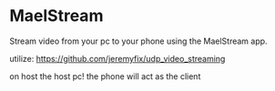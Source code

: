 # MaelStream

Stream video from your pc to your phone using the MaelStream app.

utilize:
https://github.com/jeremyfix/udp_video_streaming

on host the host pc! the phone will act as the client
